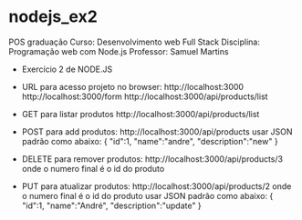 # nodejs_ex2
POS graduação
Curso: Desenvolvimento web Full Stack
Disciplina: Programação web com Node.js
Professor: Samuel Martins

- Exercício 2 de NODE.JS

- URL para acesso projeto no browser:
http://localhost:3000
http://localhost:3000/form
http://localhost:3000/api/products/list

- GET para listar produtos
http://localhost:3000/api/products/list

- POST para add produtos:
http://localhost:3000/api/products
usar JSON padrão como abaixo:
{
  "id":1, 
  "name":"andre", 
  "description":"new"
}

- DELETE para remover produtos:
http://localhost:3000/api/products/3
onde o numero final é o id do produto

- PUT para atualizar produtos:
http://localhost:3000/api/products/2
onde o numero final é o id do produto
usar JSON padrão como abaixo:
{
  "id":1, 
  "name":"André", 
  "description":"update"
}
